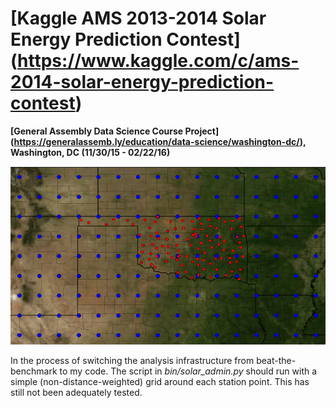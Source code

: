 # [Kaggle AMS 2013-2014 Solar Energy Prediction Contest] (https://www.kaggle.com/c/ams-2014-solar-energy-prediction-contest) #
**[General Assembly Data Science Course Project] (https://generalassemb.ly/education/data-science/washington-dc/), Washington, DC (11/30/15 - 02/22/16)**

<img src="images/gefs_mesonet_stations.png" width="1024">

In the process of switching the analysis infrastructure from beat-the-benchmark to my code. The script in *bin/solar_admin.py* should run with a simple (non-distance-weighted) grid around each station point. This has still not been adequately tested.

